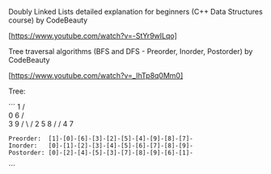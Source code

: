 Doubly Linked Lists detailed explanation for beginners (C++ Data Structures course) by CodeBeauty

[https://www.youtube.com/watch?v=-StYr9wILqo]

Tree traversal algorithms (BFS and DFS - Preorder, Inorder, Postorder) by CodeBeauty

[https://www.youtube.com/watch?v=_IhTp8q0Mm0]

Tree:

´´´
        1
      /   \
    0       6
          /   \
        3       9
       / \     /
      2   5   8
         /   /
        4   7

    Preorder:  [1]-[0]-[6]-[3]-[2]-[5]-[4]-[9]-[8]-[7]-
    Inorder:   [0]-[1]-[2]-[3]-[4]-[5]-[6]-[7]-[8]-[9]-
    Postorder: [0]-[2]-[4]-[5]-[3]-[7]-[8]-[9]-[6]-[1]-
´´´

